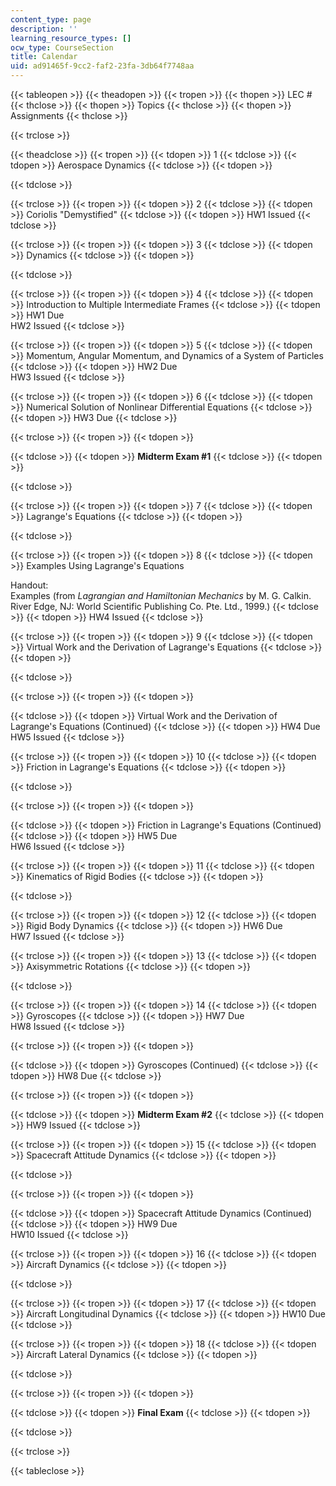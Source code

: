 ```yaml
---
content_type: page
description: ''
learning_resource_types: []
ocw_type: CourseSection
title: Calendar
uid: ad91465f-9cc2-faf2-23fa-3db64f7748aa
---
```


{{< tableopen >}}
{{< theadopen >}}
{{< tropen >}}
{{< thopen >}}
LEC #
{{< thclose >}}
{{< thopen >}}
Topics
{{< thclose >}}
{{< thopen >}}
Assignments
{{< thclose >}}

{{< trclose >}}

{{< theadclose >}}
{{< tropen >}}
{{< tdopen >}}
1
{{< tdclose >}}
{{< tdopen >}}
Aerospace Dynamics
{{< tdclose >}}
{{< tdopen >}}

{{< tdclose >}}

{{< trclose >}}
{{< tropen >}}
{{< tdopen >}}
2
{{< tdclose >}}
{{< tdopen >}}
Coriolis "Demystified"
{{< tdclose >}}
{{< tdopen >}}
HW1 Issued
{{< tdclose >}}

{{< trclose >}}
{{< tropen >}}
{{< tdopen >}}
3
{{< tdclose >}}
{{< tdopen >}}
Dynamics
{{< tdclose >}}
{{< tdopen >}}

{{< tdclose >}}

{{< trclose >}}
{{< tropen >}}
{{< tdopen >}}
4
{{< tdclose >}}
{{< tdopen >}}
Introduction to Multiple Intermediate Frames
{{< tdclose >}}
{{< tdopen >}}
HW1 Due  
HW2 Issued
{{< tdclose >}}

{{< trclose >}}
{{< tropen >}}
{{< tdopen >}}
5
{{< tdclose >}}
{{< tdopen >}}
Momentum, Angular Momentum, and Dynamics of a System of Particles
{{< tdclose >}}
{{< tdopen >}}
HW2 Due  
HW3 Issued
{{< tdclose >}}

{{< trclose >}}
{{< tropen >}}
{{< tdopen >}}
6
{{< tdclose >}}
{{< tdopen >}}
Numerical Solution of Nonlinear Differential Equations
{{< tdclose >}}
{{< tdopen >}}
HW3 Due
{{< tdclose >}}

{{< trclose >}}
{{< tropen >}}
{{< tdopen >}}

{{< tdclose >}}
{{< tdopen >}}
**Midterm Exam #1**
{{< tdclose >}}
{{< tdopen >}}

{{< tdclose >}}

{{< trclose >}}
{{< tropen >}}
{{< tdopen >}}
7
{{< tdclose >}}
{{< tdopen >}}
Lagrange's Equations
{{< tdclose >}}
{{< tdopen >}}

{{< tdclose >}}

{{< trclose >}}
{{< tropen >}}
{{< tdopen >}}
8
{{< tdclose >}}
{{< tdopen >}}
Examples Using Lagrange's Equations  
  
Handout:  
Examples (from _Lagrangian and Hamiltonian Mechanics_ by M. G. Calkin. River Edge, NJ: World Scientific Publishing Co. Pte. Ltd., 1999.)
{{< tdclose >}}
{{< tdopen >}}
HW4 Issued
{{< tdclose >}}

{{< trclose >}}
{{< tropen >}}
{{< tdopen >}}
9
{{< tdclose >}}
{{< tdopen >}}
Virtual Work and the Derivation of Lagrange's Equations
{{< tdclose >}}
{{< tdopen >}}

{{< tdclose >}}

{{< trclose >}}
{{< tropen >}}
{{< tdopen >}}

{{< tdclose >}}
{{< tdopen >}}
Virtual Work and the Derivation of Lagrange's Equations (Continued)
{{< tdclose >}}
{{< tdopen >}}
HW4 Due  
HW5 Issued
{{< tdclose >}}

{{< trclose >}}
{{< tropen >}}
{{< tdopen >}}
10
{{< tdclose >}}
{{< tdopen >}}
Friction in Lagrange's Equations
{{< tdclose >}}
{{< tdopen >}}

{{< tdclose >}}

{{< trclose >}}
{{< tropen >}}
{{< tdopen >}}

{{< tdclose >}}
{{< tdopen >}}
Friction in Lagrange's Equations (Continued)
{{< tdclose >}}
{{< tdopen >}}
HW5 Due  
HW6 Issued
{{< tdclose >}}

{{< trclose >}}
{{< tropen >}}
{{< tdopen >}}
11
{{< tdclose >}}
{{< tdopen >}}
Kinematics of Rigid Bodies
{{< tdclose >}}
{{< tdopen >}}

{{< tdclose >}}

{{< trclose >}}
{{< tropen >}}
{{< tdopen >}}
12
{{< tdclose >}}
{{< tdopen >}}
Rigid Body Dynamics
{{< tdclose >}}
{{< tdopen >}}
HW6 Due  
HW7 Issued
{{< tdclose >}}

{{< trclose >}}
{{< tropen >}}
{{< tdopen >}}
13
{{< tdclose >}}
{{< tdopen >}}
Axisymmetric Rotations
{{< tdclose >}}
{{< tdopen >}}

{{< tdclose >}}

{{< trclose >}}
{{< tropen >}}
{{< tdopen >}}
14
{{< tdclose >}}
{{< tdopen >}}
Gyroscopes
{{< tdclose >}}
{{< tdopen >}}
HW7 Due  
HW8 Issued
{{< tdclose >}}

{{< trclose >}}
{{< tropen >}}
{{< tdopen >}}

{{< tdclose >}}
{{< tdopen >}}
Gyroscopes (Continued)
{{< tdclose >}}
{{< tdopen >}}
HW8 Due
{{< tdclose >}}

{{< trclose >}}
{{< tropen >}}
{{< tdopen >}}

{{< tdclose >}}
{{< tdopen >}}
**Midterm Exam #2**
{{< tdclose >}}
{{< tdopen >}}
HW9 Issued
{{< tdclose >}}

{{< trclose >}}
{{< tropen >}}
{{< tdopen >}}
15
{{< tdclose >}}
{{< tdopen >}}
Spacecraft Attitude Dynamics
{{< tdclose >}}
{{< tdopen >}}

{{< tdclose >}}

{{< trclose >}}
{{< tropen >}}
{{< tdopen >}}

{{< tdclose >}}
{{< tdopen >}}
Spacecraft Attitude Dynamics (Continued)
{{< tdclose >}}
{{< tdopen >}}
HW9 Due  
HW10 Issued
{{< tdclose >}}

{{< trclose >}}
{{< tropen >}}
{{< tdopen >}}
16
{{< tdclose >}}
{{< tdopen >}}
Aircraft Dynamics
{{< tdclose >}}
{{< tdopen >}}

{{< tdclose >}}

{{< trclose >}}
{{< tropen >}}
{{< tdopen >}}
17
{{< tdclose >}}
{{< tdopen >}}
Aircraft Longitudinal Dynamics
{{< tdclose >}}
{{< tdopen >}}
HW10 Due
{{< tdclose >}}

{{< trclose >}}
{{< tropen >}}
{{< tdopen >}}
18
{{< tdclose >}}
{{< tdopen >}}
Aircraft Lateral Dynamics
{{< tdclose >}}
{{< tdopen >}}

{{< tdclose >}}

{{< trclose >}}
{{< tropen >}}
{{< tdopen >}}

{{< tdclose >}}
{{< tdopen >}}
**Final Exam**
{{< tdclose >}}
{{< tdopen >}}

{{< tdclose >}}

{{< trclose >}}

{{< tableclose >}}